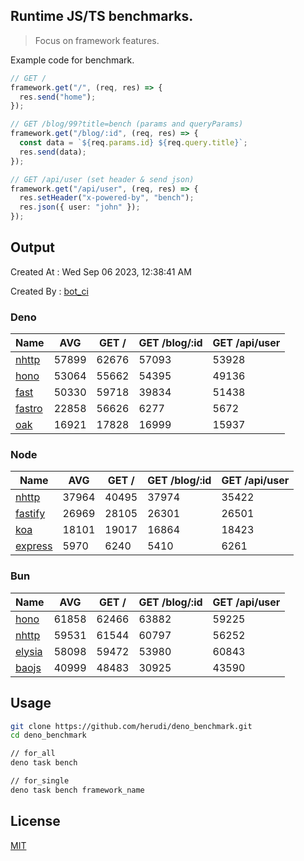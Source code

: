## Runtime JS/TS benchmarks.

> Focus on framework features.

Example code for benchmark.
```ts
// GET /
framework.get("/", (req, res) => {
  res.send("home");
});

// GET /blog/99?title=bench (params and queryParams)
framework.get("/blog/:id", (req, res) => {
  const data = `${req.params.id} ${req.query.title}`;
  res.send(data);
});

// GET /api/user (set header & send json)
framework.get("/api/user", (req, res) => {
  res.setHeader("x-powered-by", "bench");
  res.json({ user: "john" });
});
```

## Output
Created At : Wed Sep 06 2023, 12:38:41 AM

Created By : [bot_ci](https://github.com/herudi/deno_benchmarks/commits?author=github-actions%5Bbot%5D)


### Deno
|Name|AVG|GET /|GET /blog/:id|GET /api/user|
|----|----|----|----|----|
|[nhttp](https://github.com/nhttp/nhttp)|57899|62676|57093|53928|
|[hono](https://github.com/honojs/hono)|53064|55662|54395|49136|
|[fast](https://github.com/danteissaias/fast)|50330|59718|39834|51438|
|[fastro](https://github.com/fastrodev/fastro)|22858|56626|6277|5672|
|[oak](https://github.com/oakserver/oak)|16921|17828|16999|15937|
  


### Node
|Name|AVG|GET /|GET /blog/:id|GET /api/user|
|----|----|----|----|----|
|[nhttp](https://github.com/nhttp/nhttp)|37964|40495|37974|35422|
|[fastify](https://github.com/fastify/fastify)|26969|28105|26301|26501|
|[koa](https://github.com/koajs/koa)|18101|19017|16864|18423|
|[express](https://github.com/expressjs/express)|5970|6240|5410|6261|
  


### Bun
|Name|AVG|GET /|GET /blog/:id|GET /api/user|
|----|----|----|----|----|
|[hono](https://github.com/honojs/hono)|61858|62466|63882|59225|
|[nhttp](https://github.com/nhttp/nhttp)|59531|61544|60797|56252|
|[elysia](https://github.com/elysiajs/elysia)|58098|59472|53980|60843|
|[baojs](https://github.com/mattreid1/baojs)|40999|48483|30925|43590|
  



## Usage

```bash
git clone https://github.com/herudi/deno_benchmark.git
cd deno_benchmark

// for_all
deno task bench

// for_single
deno task bench framework_name
```

## License

[MIT](LICENSE)

